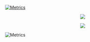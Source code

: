 <!--
**H4ckerxx44/H4ckerxx44** is a ✨ _special_ ✨ repository because its `README.md` (this file) appears on your GitHub profile.
-->

<!-- Metrics Badge --->
[![Metrics](https://github.com/H4ckerxx44/H4ckerxx44/actions/workflows/action.yml/badge.svg)](https://github.com/H4ckerxx44/H4ckerxx44/actions/workflows/action.yml)

<!-- Stats card -->  
<p align="center">
  <img src="https://github-readme-stats.vercel.app/api?username=H4ckerxx44&count_private=true&show_icons=true&theme=dark"/>
</p>

<!-- Commit stats -->
<p align="center">
  <img src="https://github-readme-streak-stats.herokuapp.com/?user=H4ckerxx44&theme=dark"/>
</p>

![Metrics](https://metrics.lecoq.io/H4ckerxx44?template=classic&languages=1&habits=1&isocalendar=1&notable=1&stars=1&introduction=1&lines=1&repositories=1&achievements=1&traffic=1&activity=1&repositories=100&repositories.batch=100&repositories.forks=false&repositories.affiliations=owner&isocalendar.duration=full-year&languages.limit=8&languages.sections=most-used&languages.colors=github&languages.details=bytes-size%2C%20percentage&languages.threshold=0%25&languages.indepth=true&languages.analysis.timeout=15&languages.categories=markup%2C%20programming&languages.recent.categories=markup%2C%20programming&languages.recent.load=300&languages.recent.days=14&introduction.title=true&habits.from=1000&habits.days=30&habits.facts=true&habits.charts=false&habits.trim=false&stars.limit=4&activity.limit=8&activity.load=1000&activity.days=30&activity.filter=all&activity.visibility=all&activity.timestamps=false&achievements.threshold=C&achievements.secrets=true&achievements.display=detailed&achievements.limit=0&notable.from=all&notable.repositories=true&repositories.featured=nextcord%2Fnextcord&config.timezone=Europe%2FBerlin&config.twemoji=true)




